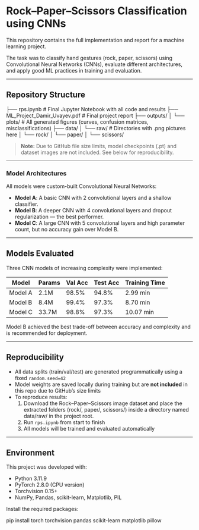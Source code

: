 # Rock–Paper–Scissors Classification using CNNs

This repository contains the full implementation and report for a machine learning project.

The task was to classify hand gestures (rock, paper, scissors) using Convolutional Neural Networks (CNNs), evaluate different architectures, and apply good ML practices in training and evaluation.

---

## Repository Structure

├── rps.ipynb                    # Final Jupyter Notebook with all code and results
├── ML_Project_Damir_Uvayev.pdf  # Final project report
├── outputs/
│   └── plots/                   # All generated figures (curves, confusion matrices, misclassifications)
├── data/
│   └── raw/                     # Directories with .png pictures here
│         └── rock/ 
│         └── paper/ 
│         └── scissors/ 

> **Note:** Due to GitHub file size limits, model checkpoints (.pt) and dataset images are not included. See below for reproducibility.
---

### Model Architectures

All models were custom-built Convolutional Neural Networks:

* **Model A**: A basic CNN with 2 convolutional layers and a shallow classifier.
* **Model B**: A deeper CNN with 4 convolutional layers and dropout regularization — the best performer.
* **Model C**: A large CNN with 5 convolutional layers and high parameter count, but no accuracy gain over Model B.

---

## Models Evaluated
Three CNN models of increasing complexity were implemented:

| Model   | Params     | Val Acc | Test Acc | Training Time |
|---------|------------|---------|----------|----------------|
| Model A | 2.1M       | 98.5%   | 94.8%    | 2.99 min       |
| Model B | 8.4M       | 99.4%   | 97.3%    | 8.70 min       |
| Model C | 33.7M      | 98.8%   | 97.3%    | 10.07 min      |

Model B achieved the best trade-off between accuracy and complexity and is recommended for deployment.

---

## Reproducibility
- All data splits (train/val/test) are generated programmatically using a fixed `random.seed=42`
- Model weights are saved locally during training but are **not included** in this repo due to GitHub’s size limits
- To reproduce results:
  1. Download the Rock–Paper–Scissors image dataset and place the extracted folders (rock/, paper/, scissors/) inside a directory named data/raw/ in the project root.
  2. Run `rps.ipynb` from start to finish
  3. All models will be trained and evaluated automatically

---

## Environment
This project was developed with:

- Python 3.11.9
- PyTorch 2.8.0 (CPU version)
- Torchvision 0.15+
- NumPy, Pandas, scikit-learn, Matplotlib, PIL

Install the required packages:

pip install torch torchvision pandas scikit-learn matplotlib pillow
